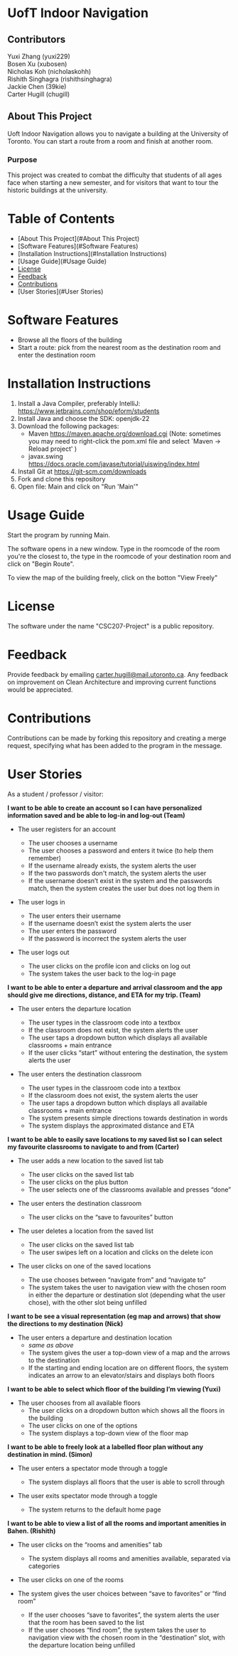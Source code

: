 # UofT Indoor Navigation

## Contributors
Yuxi Zhang (yuxi229) \
Bosen Xu (xubosen) \
Nicholas Koh (nicholaskohh) \
Rishith Singhagra (rishithsinghagra) \
Jackie Chen (39kie) \
Carter Hugill (chugill)

## About This Project

Uoft Indoor Navigation allows you to navigate a building at the University of Toronto.
You can start a route from a room and finish at another room.

### Purpose

This project was created to combat the difficulty that students of all ages face
when starting a new semester, and for visitors that want to tour the historic buildings at the university.

# Table of Contents
- [About This Project](#About This Project)
- [Software Features](#Software Features)
- [Installation Instructions](#Installation Instructions)
- [Usage Guide](#Usage Guide)
- [License](#License)
- [Feedback](#Feedback)
- [Contributions](#Contributions)
- [User Stories](#User Stories)

# Software Features
- Browse all the floors of the building
- Start a route: pick from the nearest room as the destination room and enter the destination room

# Installation Instructions
1. Install a Java Compiler, preferably IntelliJ: https://www.jetbrains.com/shop/eform/students
2. Install Java and choose the SDK: openjdk-22
3. Download the following packages: 
   - Maven https://maven.apache.org/download.cgi 
      (Note: sometimes you may need to right-click the pom.xml file and select `Maven -> Reload project' )
   - javax.swing https://docs.oracle.com/javase/tutorial/uiswing/index.html
4. Install Git at https://git-scm.com/downloads
5. Fork and clone this repository 
6. Open file: Main and click on "Run 'Main'" 

# Usage Guide

Start the program by running Main. 

The software opens in a new window. Type in the roomcode of the room you're the closest to, the type in the 
roomcode of your destination room and click on "Begin Route". 

To view the map of the building freely, click on the botton "View Freely"

# License

The software under the name "CSC207-Project" is a public repository. 

# Feedback

Provide feedback by emailing carter.hugill@mail.utoronto.ca.
Any feedback on improvement on Clean Architecture and improving current functions would be appreciated. 

# Contributions

Contributions can be made by forking this repository and creating a merge request, specifying what 
has been added to the program in the message. 


# User Stories

As a student / professor / visitor:

**I want to be able to create an account so I can have personalized information saved and be able to log-in and log-out (Team)**

- The user registers for an account
  - The user chooses a username
  - The user chooses a password and enters it twice (to help them remember)
  - If the username already exists, the system alerts the user
  - If the two passwords don't match, the system alerts the user
  - If the username doesn’t exist in the system and the passwords match, then the system creates the user but does not log them in

- The user logs in

  - The user enters their username
  - If the username doesn’t exist the system alerts the user
  - The user enters the password
  - If the password is incorrect the system alerts the user

- The user logs out

  - The user clicks on the profile icon and clicks on log out
  - The system takes the user back to the log-in page


**I want to be able to enter a departure and arrival classroom and the app should give me directions, distance, and ETA for my trip. (Team)**

- The user enters the departure location

  - The user types in the classroom code into a textbox
  - If the classroom does not exist, the system alerts the user
  - The user taps a dropdown button which displays all available classrooms + main entrance
  - If the user clicks “start” without entering the destination, the system alerts the user

- The user enters the destination classroom

  - The user types in the classroom code into a textbox
  - If the classroom does not exist, the system alerts the user
  - The user taps a dropdown button which displays all available classrooms + main entrance
  - The system presents simple directions towards destination in words
  - The system displays the approximated distance and ETA


**I want to be able to easily save locations to my saved list so I can select my favourite classrooms to navigate to and from  (Carter)**

- The user adds a new location to the saved list tab
  - The user clicks on the saved list tab
  - The user clicks on the plus button
  - The user selects one of the classrooms available and presses “done”

- The user enters the destination classroom
  - The user clicks on the “save to favourites” button

- The user deletes a location from the saved list

  - The user clicks on the saved list tab
  - The user swipes left on a location and clicks on the delete icon

- The user clicks on one of the saved locations

  - The use chooses between “navigate from” and “navigate to”
  - The system takes the user to navigation view with the chosen room in either the departure or destination slot (depending what the user chose), with the other slot being unfilled


**I want to be see a visual representation (eg map and arrows) that show the directions to my destination (Nick)**

- The user enters a departure and destination location
  - *same as above*
  - The system gives the user a top-down view of a map and the arrows to the destination
  - If the starting and ending location are on different floors, the system indicates an arrow to an elevator/stairs and displays both floors

**I want to be able to select which floor of the building I’m viewing (Yuxi)**

- The user chooses from all available floors
  - The user clicks on a dropdown button which shows all the floors in the building
  - The user clicks on one of the options
  - The system displays a top-down view of the floor map


**I want to be able to freely look at a labelled floor plan without any destination in mind. (Simon)**

- The user enters a spectator mode through a toggle
  - The system displays all floors that the user is able to scroll through

- The user exits spectator mode through a toggle
  - The system returns to the default home page

**I want to be able to view a list of all the rooms and important amenities in Bahen. (Rishith)**

- The user clicks on the “rooms and amenities” tab
  - The system displays all rooms and amenities available, separated via categories

- The user clicks on one of the rooms
- The system gives the user choices between “save to favorites” or “find room”
  - If the user chooses “save to favorites”, the system alerts the user that the room has been saved to the list
  - If the user chooses “find room”, the system takes the user to navigation view with the chosen room in the “destination” slot, with the departure location being unfilled 

 